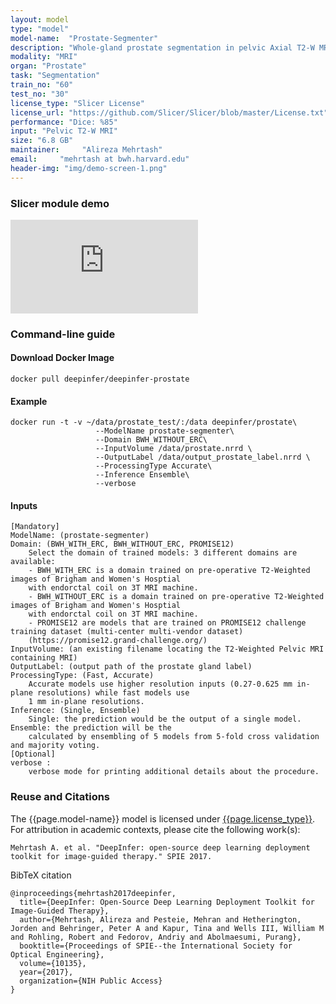 ```yaml
---
layout: model
type: "model"
model-name:  "Prostate-Segmenter"
description: "Whole-gland prostate segmentation in pelvic Axial T2-W MRI scans."
modality: "MRI"
organ: "Prostate"
task: "Segmentation"
train_no: "60"
test_no: "30"
license_type: "Slicer License"
license_url: "https://github.com/Slicer/Slicer/blob/master/License.txt"
performance: "Dice: %85"
input: "Pelvic T2-W MRI"
size: "6.8 GB"
maintainer:     "Alireza Mehrtash"
email:     "mehrtash at bwh.harvard.edu"
header-img: "img/demo-screen-1.png"
---
```


### Slicer module demo 
<div class="row">
<div class="col-md-6">
<div class="embed-responsive embed-responsive-16by9">
<iframe src="https://www.youtube.com/embed/BgqUzAwMfvQ?rel=0&amp;showinfo=0" frameborder="0" allow="autoplay; encrypted-media" allowfullscreen></iframe>
</div>
</div>
</div>


### Command-line guide
#### Download Docker Image
```
docker pull deepinfer/deepinfer-prostate
```
#### Example
```
docker run -t -v ~/data/prostate_test/:/data deepinfer/prostate\
                   --ModelName prostate-segmenter\
                   --Domain BWH_WITHOUT_ERC\
                   --InputVolume /data/prostate.nrrd \
                   --OutputLabel /data/output_prostate_label.nrrd \
                   --ProcessingType Accurate\
                   --Inference Ensemble\
                   --verbose
```
#### Inputs
```
[Mandatory]
ModelName: (prostate-segmenter)
Domain: (BWH_WITH_ERC, BWH_WITHOUT_ERC, PROMISE12)
    Select the domain of trained models: 3 different domains are available:
    - BWH_WITH_ERC is a domain trained on pre-operative T2-Weighted images of Brigham and Women's Hosptial
    with endorctal coil on 3T MRI machine.
    - BWH_WITHOUT_ERC is a domain trained on pre-operative T2-Weighted images of Brigham and Women's Hosptial
    with endorctal coil on 3T MRI machine.
    - PROMISE12 are models that are trained on PROMISE12 challenge training dataset (multi-center multi-vendor dataset) 
    (https://promise12.grand-challenge.org/)
InputVolume: (an existing filename locating the T2-Weighted Pelvic MRI containing MRI)
OutputLabel: (output path of the prostate gland label)
ProcessingType: (Fast, Accurate)
    Accurate models use higher resolution inputs (0.27-0.625 mm in-plane resolutions) while fast models use
    1 mm in-plane resolutions.
Inference: (Single, Ensemble)
    Single: the prediction would be the output of a single model. Ensemble: the prediction will be the 
    calculated by ensembling of 5 models from 5-fold cross validation and majority voting.
[Optional]
verbose : 
    verbose mode for printing additional details about the procedure.
```

<!--### Related blog posts

* <a href="/jekyll/2017/06/10/prostate-volume-measurement/">Prostate volumetric measurements in MRI with DeepInfer and 3D Slicer</a-->

### Reuse and Citations
The {{page.model-name}} model is licensed under [{{page.license_type}}]({{page.license_url}}).<br>
For attribution in academic contexts, please cite the following work(s):

```
Mehrtash A. et al. "DeepInfer: open-source deep learning deployment toolkit for image-guided therapy." SPIE 2017.
```
BibTeX citation

```
@inproceedings{mehrtash2017deepinfer,
  title={DeepInfer: Open-Source Deep Learning Deployment Toolkit for Image-Guided Therapy},
  author={Mehrtash, Alireza and Pesteie, Mehran and Hetherington, Jorden and Behringer, Peter A and Kapur, Tina and Wells III, William M and Rohling, Robert and Fedorov, Andriy and Abolmaesumi, Purang},
  booktitle={Proceedings of SPIE--the International Society for Optical Engineering},
  volume={10135},
  year={2017},
  organization={NIH Public Access}
}
```
